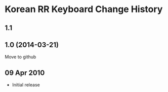 Korean RR Keyboard Change History
===========================================

1.1 
-----

1.0 (2014-03-21)
----------------------
Move to github

09 Apr 2010
-----------
* Initial release

